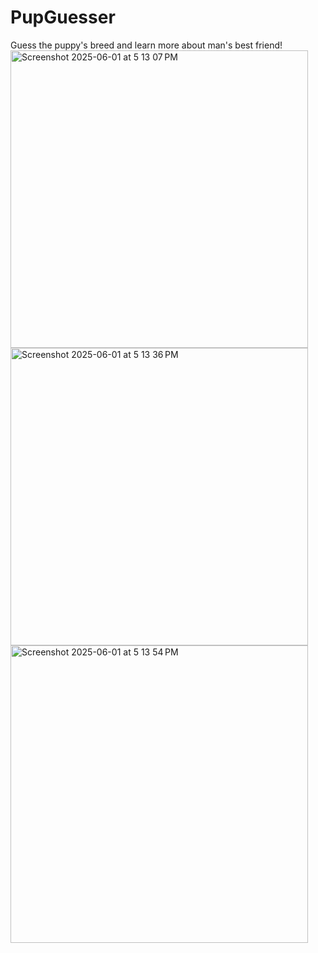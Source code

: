 # PupGuesser
Guess the puppy's breed and learn more about man's best friend!
<img width="476" alt="Screenshot 2025-06-01 at 5 13 07 PM" src="https://github.com/user-attachments/assets/1068e156-0038-4b82-ad03-6ef0234a553c" />
<img width="476" alt="Screenshot 2025-06-01 at 5 13 36 PM" src="https://github.com/user-attachments/assets/9ff8e98c-73ce-4f78-aa77-95ccfc1c7529" />
<img width="476" alt="Screenshot 2025-06-01 at 5 13 54 PM" src="https://github.com/user-attachments/assets/28883479-be5f-42cf-9bac-aaef00595188" />

